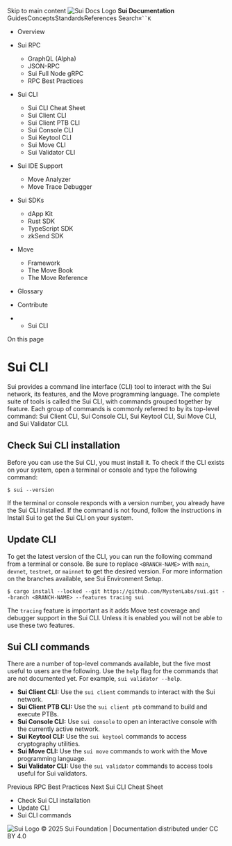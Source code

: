 Skip to main content
![Sui Docs Logo](https://docs.sui.io/img/sui-logo.svg)
**Sui Documentation**
GuidesConceptsStandardsReferences
Search`⌘``K`
  * Overview
  * Sui RPC
    * GraphQL (Alpha)
    * JSON-RPC
    * Sui Full Node gRPC
    * RPC Best Practices
  * Sui CLI
    * Sui CLI Cheat Sheet
    * Sui Client CLI
    * Sui Client PTB CLI
    * Sui Console CLI
    * Sui Keytool CLI
    * Sui Move CLI
    * Sui Validator CLI
  * Sui IDE Support
    * Move Analyzer
    * Move Trace Debugger
  * Sui SDKs
    * dApp Kit
    * Rust SDK
    * TypeScript SDK
    * zkSend SDK
  * Move
    * Framework
    * The Move Book
    * The Move Reference
  * Glossary
  * Contribute


  *   * Sui CLI


On this page
# Sui CLI
Sui provides a command line interface (CLI) tool to interact with the Sui network, its features, and the Move programming language. The complete suite of tools is called the Sui CLI, with commands grouped together by feature. Each group of commands is commonly referred to by its top-level command: Sui Client CLI, Sui Console CLI, Sui Keytool CLI, Sui Move CLI, and Sui Validator CLI.
## Check Sui CLI installation​
Before you can use the Sui CLI, you must install it. To check if the CLI exists on your system, open a terminal or console and type the following command:
```
$ sui --version  

```

If the terminal or console responds with a version number, you already have the Sui CLI installed.
If the command is not found, follow the instructions in Install Sui to get the Sui CLI on your system.
## Update CLI​
To get the latest version of the CLI, you can run the following command from a terminal or console. Be sure to replace `<BRANCH-NAME>` with `main`, `devnet`, `testnet`, or `mainnet` to get the desired version. For more information on the branches available, see Sui Environment Setup.
```
$ cargo install --locked --git https://github.com/MystenLabs/sui.git --branch <BRANCH-NAME> --features tracing sui  

```

The `tracing` feature is important as it adds Move test coverage and debugger support in the Sui CLI. Unless it is enabled you will not be able to use these two features.
## Sui CLI commands​
There are a number of top-level commands available, but the five most useful to users are the following. Use the `help` flag for the commands that are not documented yet. For example, `sui validator --help`.
  * **Sui Client CLI:** Use the `sui client` commands to interact with the Sui network.
  * **Sui Client PTB CLI:** Use the `sui client ptb` command to build and execute PTBs.
  * **Sui Console CLI:** Use `sui console` to open an interactive console with the currently active network.
  * **Sui Keytool CLI:** Use the `sui keytool` commands to access cryptography utilities.
  * **Sui Move CLI:** Use the `sui move` commands to work with the Move programming language.
  * **Sui Validator CLI:** Use the `sui validator` commands to access tools useful for Sui validators.


Previous
RPC Best Practices
Next
Sui CLI Cheat Sheet
  * Check Sui CLI installation
  * Update CLI
  * Sui CLI commands


![Sui Logo](https://docs.sui.io/img/sui-logo-footer.svg)
© 2025 Sui Foundation | Documentation distributed under CC BY 4.0
